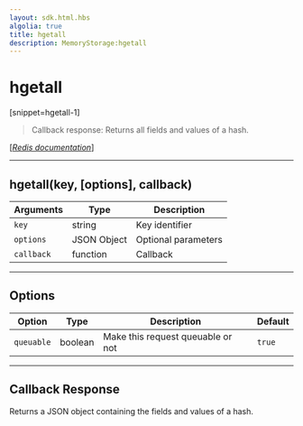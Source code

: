 ```yaml
---
layout: sdk.html.hbs
algolia: true
title: hgetall
description: MemoryStorage:hgetall
---
```

  

# hgetall
[snippet=hgetall-1]
> Callback response:
Returns all fields and values of a hash.

[[_Redis documentation_]](https://redis.io/commands/hgetall)

---

## hgetall(key, [options], callback)

| Arguments | Type | Description |
|---------------|---------|----------------------------------------|
| `key` | string | Key identifier |
| `options` | JSON Object | Optional parameters |
| `callback` | function | Callback |

---

## Options

| Option | Type | Description | Default |
|---------------|---------|----------------------------------------|---------|
| `queuable` | boolean | Make this request queuable or not  | `true` |

---

## Callback Response

Returns a JSON object containing the fields and values of a hash.
